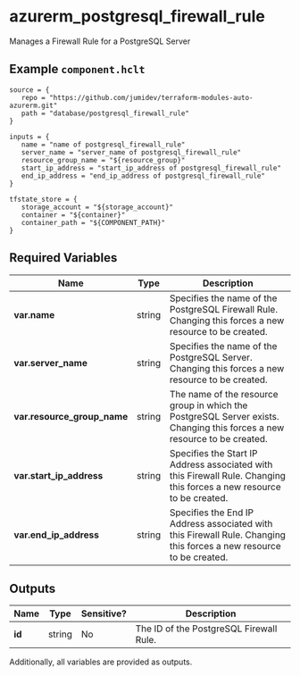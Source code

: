 # azurerm_postgresql_firewall_rule

Manages a Firewall Rule for a PostgreSQL Server

## Example `component.hclt`

```hcl
source = {
   repo = "https://github.com/jumidev/terraform-modules-auto-azurerm.git" 
   path = "database/postgresql_firewall_rule" 
}

inputs = {
   name = "name of postgresql_firewall_rule" 
   server_name = "server_name of postgresql_firewall_rule" 
   resource_group_name = "${resource_group}" 
   start_ip_address = "start_ip_address of postgresql_firewall_rule" 
   end_ip_address = "end_ip_address of postgresql_firewall_rule" 
}

tfstate_store = {
   storage_account = "${storage_account}" 
   container = "${container}" 
   container_path = "${COMPONENT_PATH}" 
}

```

## Required Variables

| Name | Type |  Description |
| ---- | --------- |  ----------- |
| **var.name** | string |  Specifies the name of the PostgreSQL Firewall Rule. Changing this forces a new resource to be created. | 
| **var.server_name** | string |  Specifies the name of the PostgreSQL Server. Changing this forces a new resource to be created. | 
| **var.resource_group_name** | string |  The name of the resource group in which the PostgreSQL Server exists. Changing this forces a new resource to be created. | 
| **var.start_ip_address** | string |  Specifies the Start IP Address associated with this Firewall Rule. Changing this forces a new resource to be created. | 
| **var.end_ip_address** | string |  Specifies the End IP Address associated with this Firewall Rule. Changing this forces a new resource to be created. | 



## Outputs

| Name | Type | Sensitive? | Description |
| ---- | ---- | --------- | --------- |
| **id** | string | No  | The ID of the PostgreSQL Firewall Rule. | 

Additionally, all variables are provided as outputs.
